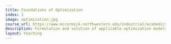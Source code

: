 ```yaml
---
title: Foundations of Optimization
index: 1
image: optimization.jpg     
course_url: https://www.mccormick.northwestern.edu/industrial/academics/courses/descriptions/313.html
description: Formulation and solution of applicable optimization models, including linear, integer, nonlinear, and network problems.  Efficient algorithmic methods and use of oomputer modeling languages and systems. 
layout: teaching    
---
```


